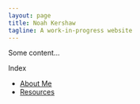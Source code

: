 ```yaml
---
layout: page
title: Noah Kershaw 
tagline: A work-in-progress website
---
```


Some content...

Index
- [About Me](pages/about_me.html)
- [Resources](pages/resources.html)
